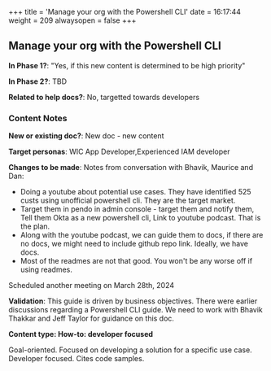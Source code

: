 +++
title = 'Manage your org with the Powershell CLI'
date = 16:17:44
weight = 209
alwaysopen = false
+++

## Manage your org with the Powershell CLI

**In Phase 1?**: "Yes, if this new content is determined to be high priority"

**In Phase 2?**: TBD

**Related to help docs?**: No, targetted towards developers



### Content Notes

**New or existing doc?**: New doc - new content

**Target personas**: WIC App Developer,Experienced IAM developer

**Changes to be made**: Notes from conversation with Bhavik, Maurice and Dan: 
- Doing a youtube about potential use cases. They have identified 525 custs using unofficial powershell cli. They are the target market. 
- Target them in pendo in admin console - target them and notify them, Tell them Okta as a new powershell cli, Link to youtube podcast.  That is the plan. 
- Along with the youtube podcast, we can guide them to docs, if there are no docs, we might need to include github repo link. Ideally, we have docs.
- Most of the readmes are not that good. You won't be any worse off if using readmes. 

Scheduled another meeting on March 28th, 2024

**Validation**: This guide is driven by business objectives. There were earlier discussions regarding a Powershell CLI guide. We need to work with Bhavik Thakkar and Jeff Taylor for guidance on this doc.

**Content type: How-to: developer focused**

Goal-oriented. Focused on developing a solution for a specific use case. Developer focused. Cites code samples.


